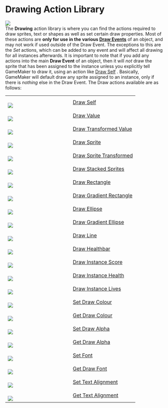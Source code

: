 # Drawing Action Library

  
![](https://gms.magecorn.com/Manual/assets/Images/Scripting_Reference/Drag_And_Drop/Reference/Drawing/Lib_Drawing.png)  
The **Drawing** action library is where you can find the actions
required to draw sprites, text or shapes as well as set certain draw
properties. Most of these actions are **only for use in the various
[Draw
Events](../../../The_Asset_Editors/Object_Properties/Draw_Events)**
of an object, and may not work if used outside of the Draw Event. The
exceptions to this are the *Set* actions, which can be added to any
event and will affect all drawing for all instances afterwards. It is
important to note that if you add any actions into the main **Draw
Event** of an object, then it will *not* draw the sprite that has been
assigned to the instance unless you explicitly tell GameMaker to draw
it, using an action like [Draw Self](Draw_Self) . Basically,
GameMaker will default draw any sprite assigned to an instance, only if
there is *nothing* else in the Draw Event. The Draw actions available
are as follows:

<table>
<colgroup>
<col style="width: 50%" />
<col style="width: 50%" />
</colgroup>
<tbody>
<tr class="odd">
<td><br />
<img
src="https://gms.magecorn.com/Manual/assets/Images/Scripting_Reference/Drag_And_Drop/Reference/Drawing/i_Drawing_Draw_Self.png" /><br />
</td>
<td><a href="Draw_Self">Draw Self</a></td>
</tr>
<tr class="even">
<td><br />
<img
src="https://gms.magecorn.com/Manual/assets/Images/Scripting_Reference/Drag_And_Drop/Reference/Drawing/i_Drawing_Draw_Value.png" /><br />
</td>
<td><a href="Draw_Value">Draw Value</a></td>
</tr>
<tr class="odd">
<td><br />
<img
src="https://gms.magecorn.com/Manual/assets/Images/Scripting_Reference/Drag_And_Drop/Reference/Drawing/i_Drawing_Draw_Transformed_Value.png" /><br />
</td>
<td><a href="Draw_Transformed_Value">Draw Transformed Value</a></td>
</tr>
<tr class="even">
<td><br />
<img
src="https://gms.magecorn.com/Manual/assets/Images/Scripting_Reference/Drag_And_Drop/Reference/Drawing/i_Drawing_Draw_Sprite.png" /><br />
</td>
<td><a href="Draw_Sprite">Draw Sprite</a></td>
</tr>
<tr class="odd">
<td><br />
<img
src="https://gms.magecorn.com/Manual/assets/Images/Scripting_Reference/Drag_And_Drop/Reference/Drawing/i_Drawing_Draw_Sprite_Transformed.png" /><br />
</td>
<td><a href="Draw_Sprite_Transformed">Draw Sprite
Transformed</a></td>
</tr>
<tr class="even">
<td><br />
<img
src="https://gms.magecorn.com/Manual/assets/Images/Scripting_Reference/Drag_And_Drop/Reference/Drawing/i_Drawing_Draw_Stacked_Sprites.png" /><br />
</td>
<td><a href="Draw_Stacked_Sprites">Draw Stacked Sprites</a></td>
</tr>
<tr class="odd">
<td><br />
<img
src="https://gms.magecorn.com/Manual/assets/Images/Scripting_Reference/Drag_And_Drop/Reference/Drawing/i_Drawing_Draw_Rectangle.png" /><br />
</td>
<td><a href="Draw_Rectangle">Draw Rectangle</a></td>
</tr>
<tr class="even">
<td><br />
<img
src="https://gms.magecorn.com/Manual/assets/Images/Scripting_Reference/Drag_And_Drop/Reference/Drawing/i_Drawing_Draw_Rectangle_Gradient.png" /><br />
</td>
<td><a href="Draw_Gradient_Rectangle">Draw Gradient
Rectangle</a></td>
</tr>
<tr class="odd">
<td><br />
<img
src="https://gms.magecorn.com/Manual/assets/Images/Scripting_Reference/Drag_And_Drop/Reference/Drawing/i_Drawing_Draw_Ellipse.png" /><br />
</td>
<td><a href="Draw_Ellipse">Draw Ellipse</a></td>
</tr>
<tr class="even">
<td><br />
<img
src="https://gms.magecorn.com/Manual/assets/Images/Scripting_Reference/Drag_And_Drop/Reference/Drawing/i_Drawing_Draw_Ellipse_Gradient.png" /><br />
</td>
<td><a href="Draw_Gradient_Ellipse">Draw Gradient Ellipse</a></td>
</tr>
<tr class="odd">
<td><br />
<img
src="https://gms.magecorn.com/Manual/assets/Images/Scripting_Reference/Drag_And_Drop/Reference/Drawing/i_Drawing_Draw_Line.png" /><br />
</td>
<td><a href="Draw_Line">Draw Line</a></td>
</tr>
<tr class="even">
<td><br />
<img
src="https://gms.magecorn.com/Manual/assets/Images/Scripting_Reference/Drag_And_Drop/Reference/Drawing/i_Drawing_Draw_Healthbar.png" /><br />
</td>
<td><a href="Draw_Healthbar">Draw Healthbar</a></td>
</tr>
<tr class="odd">
<td><br />
<img
src="https://gms.magecorn.com/Manual/assets/Images/Scripting_Reference/Drag_And_Drop/Reference/Drawing/i_Drawing_Draw_Instance_Score.png" /><br />
</td>
<td><a href="Draw_Instance_Score">Draw Instance Score</a></td>
</tr>
<tr class="even">
<td><br />
<img
src="https://gms.magecorn.com/Manual/assets/Images/Scripting_Reference/Drag_And_Drop/Reference/Drawing/i_Drawing_Draw_Instance_Health.png" /><br />
</td>
<td><a href="Draw_Instance_Health">Draw Instance Health</a></td>
</tr>
<tr class="odd">
<td><br />
<img
src="https://gms.magecorn.com/Manual/assets/Images/Scripting_Reference/Drag_And_Drop/Reference/Drawing/i_Drawing_Draw_Instance_Lives.png" /><br />
</td>
<td><a href="Draw_Instance_Lives">Draw Instance Lives</a></td>
</tr>
<tr class="even">
<td><br />
<img
src="https://gms.magecorn.com/Manual/assets/Images/Scripting_Reference/Drag_And_Drop/Reference/Drawing/i_Drawing_Set_Draw_Colour.png" /><br />
</td>
<td><a href="Set_Draw_Colour">Set Draw Colour</a></td>
</tr>
<tr class="odd">
<td><br />
<img
src="https://gms.magecorn.com/Manual/assets/Images/Scripting_Reference/Drag_And_Drop/Reference/Drawing/i_Drawing_Get_Draw_Colour.png" /><br />
</td>
<td><a href="Get_Draw_Colour">Get Draw Colour</a></td>
</tr>
<tr class="even">
<td><br />
<img
src="https://gms.magecorn.com/Manual/assets/Images/Scripting_Reference/Drag_And_Drop/Reference/Drawing/i_Drawing_Set_Draw_Alpha.png" /><br />
</td>
<td><a href="Set_Draw_Alpha">Set Draw Alpha</a></td>
</tr>
<tr class="odd">
<td><br />
<img
src="https://gms.magecorn.com/Manual/assets/Images/Scripting_Reference/Drag_And_Drop/Reference/Drawing/i_Drawing_Get_Draw_Alpha.png" /><br />
</td>
<td><a href="Get_Draw_Alpha">Get Draw Alpha</a></td>
</tr>
<tr class="even">
<td><br />
<img
src="https://gms.magecorn.com/Manual/assets/Images/Scripting_Reference/Drag_And_Drop/Reference/Drawing/i_Drawing_Set_Font.png" /><br />
</td>
<td><a href="Set_Font">Set Font</a></td>
</tr>
<tr class="odd">
<td><br />
<img
src="https://gms.magecorn.com/Manual/assets/Images/Scripting_Reference/Drag_And_Drop/Reference/Drawing/i_Drawing_Get_Font.png" /><br />
</td>
<td><a href="Get_Draw_Font">Get Draw Font</a></td>
</tr>
<tr class="even">
<td><br />
<img
src="https://gms.magecorn.com/Manual/assets/Images/Scripting_Reference/Drag_And_Drop/Reference/Drawing/i_Drawing_Set_Text_Alignment.png" /><br />
</td>
<td><a href="Set_Text_Alignment">Set Text Alignment</a></td>
</tr>
<tr class="odd">
<td><br />
<img
src="https://gms.magecorn.com/Manual/assets/Images/Scripting_Reference/Drag_And_Drop/Reference/Drawing/i_Drawing_Get_Text_Alignment.png" /><br />
</td>
<td><a href="Get_Text_Alignment">Get Text Alignment</a></td>
</tr>
</tbody>
</table>
